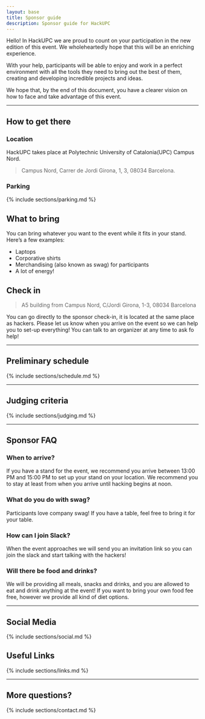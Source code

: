 ```yaml
---
layout: base
title: Sponsor guide
description: Sponsor guide for HackUPC
---
```


Hello! In HackUPC we are proud to count on your participation in the new edition of this event. We wholeheartedly hope that this will be an enriching experience.

With your help, participants will be able to enjoy and work in a perfect environment with all the tools they need to bring out the best of them, creating and developing incredible projects and ideas.

We hope that, by the end of this document, you have a clearer vision on how to face and take advantage of this event.

---

## How to get there

### Location

HackUPC takes place at Polytechnic University of Catalonia(UPC) Campus Nord.
> Campus Nord, Carrer de Jordi Girona, 1, 3, 08034 Barcelona.

### Parking

{% include sections/parking.md %}

## What to bring

You can bring whatever you want to the event while it fits in your stand. Here’s a few examples:

- Laptops
- Corporative shirts 
- Merchandising (also known as swag) for participants
- A lot of energy!

## Check in

> A5 building from Campus Nord, C/Jordi Girona, 1-3, 08034 Barcelona

You can go directly to the sponsor check-in, it is located at the same place as hackers. Please let us know when you arrive on the event so we can help you to set-up everything! You can talk to an organizer at any time to ask fo help!

---

## Preliminary schedule

{% include sections/schedule.md %}

---
## Judging criteria

{% include sections/judging.md %}

---

## Sponsor FAQ


### When to arrive?
If you have a stand for the event, we recommend you arrive between 13:00 PM and 15:00 PM to
set up your stand on your location. We recommend you to stay at least from when you arrive until hacking begins at noon.


### What do you do with swag?
Participants love company swag! If you have a table, feel free to bring it for your table.


### How can I join Slack?
When the event approaches we will send you an invitation link so you can join the slack and start talking with the hackers!

### Will there be food and drinks?
We will be providing all meals, snacks and drinks, and you are allowed to eat and drink anything at the event! If you want to bring your own food fee free, however we provide all kind of diet options.

---

## Social Media

{% include sections/social.md %}

## Useful Links

{% include sections/links.md %}

----

## More questions?

{% include sections/contact.md %}
